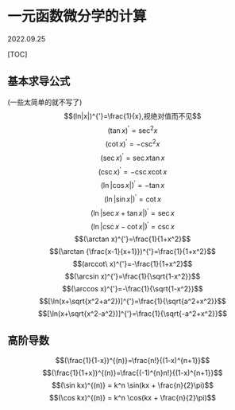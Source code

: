 # 一元函数微分学的计算
2022.09.25

[TOC]

## 基本求导公式

(一些太简单的就不写了)
$$(ln|x|)^{'}=\frac{1}{x},视绝对值而不见$$
$$(\tan x)^{'}=\sec^2x$$
$$(\cot x)^{'}=-\csc^2x$$
$$(\sec x)^{'}=\sec x\tan x$$
$$(\csc x)^{'}=-\csc x\cot x$$
$$(\ln|\cos x|)^{'}=-\tan x$$
$$(\ln|\sin x|)^{'}=\cot x$$
$$(\ln|\sec x+\tan x|)^{'}=\sec x$$
$$(\ln|\csc x-\cot x|)^{'}=\csc x$$
$$(\arctan x)^{'}=\frac{1}{1+x^2}$$
$$(\arctan {\frac{x-1}{x+1}})^{'}=\frac{1}{1+x^2}$$
$$(arccot\ x)^{'}=-\frac{1}{1+x^2}$$
$$(\arcsin x)^{'}=\frac{1}{\sqrt{1-x^2}}$$
$$(\arccos x)^{'}=-\frac{1}{\sqrt{1-x^2}}$$
$$[\ln(x+\sqrt{x^2+a^2})]^{'}=\frac{1}{\sqrt{a^2+x^2}}$$
$$[\ln(x+\sqrt{x^2-a^2})]^{'}=\frac{1}{\sqrt{-a^2+x^2}}$$

## 高阶导数

$$(\frac{1}{1-x})^{(n)}=\frac{n!}{(1-x)^{n+1}}$$
$$(\frac{1}{1+x})^{(n)}=\frac{(-1)^{n}n!}{(1-x)^{n+1}}$$
$$(\sin kx)^{(n)} = k^n \sin(kx + \frac{n}{2}\pi)$$
$$(\cos kx)^{(n)} = k^n \cos(kx + \frac{n}{2}\pi)$$

